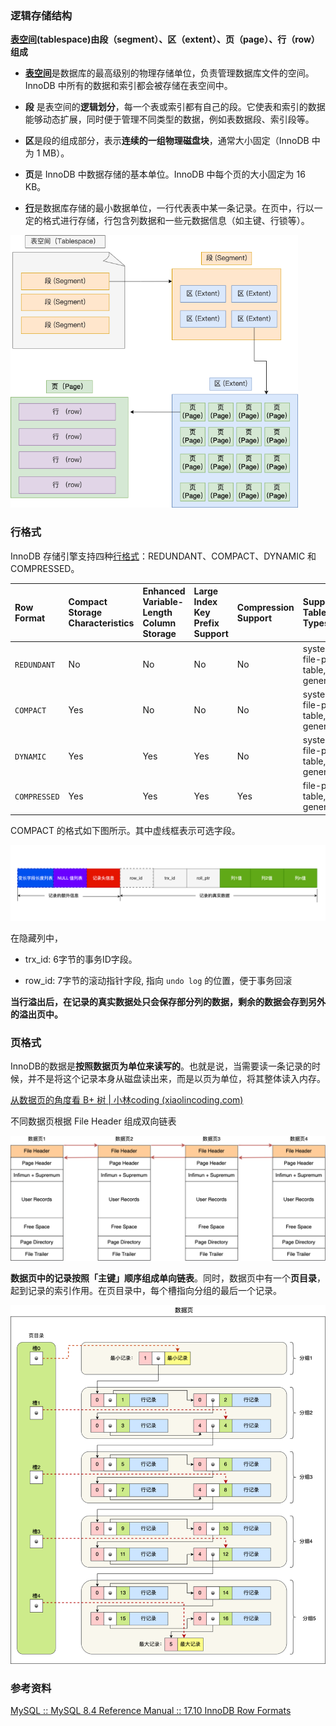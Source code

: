 ### 逻辑存储结构

**[表空间](https://dev.mysql.com/doc/refman/8.4/en/innodb-tablespace.html)(tablespace)由段（segment）、区（extent）、页（page）、行（row）组成**

- [**表空间**](https://dev.mysql.com/doc/refman/8.4/en/innodb-tablespace.html)是数据库的最高级别的物理存储单位，负责管理数据库文件的空间。InnoDB 中所有的数据和索引都会被存储在表空间中。
- **段** 是表空间的**逻辑划分**，每一个表或索引都有自己的段。它使表和索引的数据能够动态扩展，同时便于管理不同类型的数据，例如表数据段、索引段等。
- **区**是段的组成部分，表示**连续的一组物理磁盘块**，通常大小固定（InnoDB 中为 1 MB）。

- **页**是 InnoDB 中数据存储的基本单位。InnoDB 中每个页的大小固定为 16 KB。
- [**行**](https://dev.mysql.com/doc/refman/8.4/en/innodb-row-format.html#innodb-row-format-compact)是数据库存储的最小数据单位，一行代表表中某一条记录。在页中，行以一定的格式进行存储，行包含列数据和一些元数据信息（如主键、行锁等）。





<img src="images/表空间结构.drawio.png" alt="img" style="zoom: 67%;" />





### 行格式

InnoDB 存储引擎支持四种[行格式](https://dev.mysql.com/doc/refman/8.4/en/innodb-row-format.html#innodb-row-format-compact)：REDUNDANT、COMPACT、DYNAMIC 和 COMPRESSED。

| Row Format   | Compact Storage Characteristics | Enhanced Variable-Length Column Storage | Large Index Key Prefix Support | Compression Support | Supported Tablespace Types      |
| :----------- | :------------------------------ | :-------------------------------------- | :----------------------------- | :------------------ | :------------------------------ |
| `REDUNDANT`  | No                              | No                                      | No                             | No                  | system, file-per-table, general |
| `COMPACT`    | Yes                             | No                                      | No                             | No                  | system, file-per-table, general |
| `DYNAMIC`    | Yes                             | Yes                                     | Yes                            | No                  | system, file-per-table, general |
| `COMPRESSED` | Yes                             | Yes                                     | Yes                            | Yes                 | file-per-table, general         |

COMPACT 的格式如下图所示。其中虚线框表示可选字段。

![img](images/COMPACT.drawio.png)

在隐藏列中，

- trx_id: 6字节的事务ID字段。

- row_id: 7字节的滚动指针字段, 指向 `undo log` 的位置，便于事务回滚



**当行溢出后，在记录的真实数据处只会保存部分列的数据，剩余的数据会存到另外的溢出页中。**



### 页格式

InnoDB的数据是**按照数据页为单位来读写的**。也就是说，当需要读一条记录的时候，并不是将这个记录本身从磁盘读出来，而是以页为单位，将其整体读入内存。

[从数据页的角度看 B+ 树 | 小林coding (xiaolincoding.com)](https://xiaolincoding.com/mysql/index/page.html#innodb-是如何存储数据的)

不同数据页根据 File Header 组成双向链表

![图片](images/557d17e05ce90f18591c2305871af665.png)



**数据页中的记录按照「主键」顺序组成单向链表**。同时，数据页中有一个**页目录**，起到记录的索引作用。在页目录中，每个槽指向分组的最后一个记录。

![图片](images/261011d237bec993821aa198b97ae8ce.png)







### 参考资料

[MySQL :: MySQL 8.4 Reference Manual :: 17.10 InnoDB Row Formats](https://dev.mysql.com/doc/refman/8.4/en/innodb-row-format.html#innodb-row-format-compact)